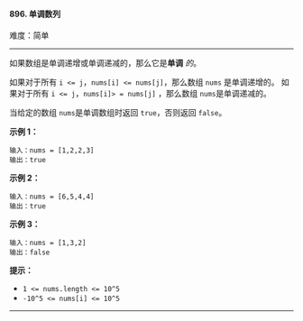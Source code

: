 #### 896. 单调数列

难度：简单

---

如果数组是单调递增或单调递减的，那么它是**单调**  _的_。

如果对于所有 `i <= j`，`nums[i] <= nums[j]`，那么数组 `nums` 是单调递增的。 如果对于所有 `i <= j`，`nums[i]> = nums[j]`
，那么数组 `nums`是单调递减的。

当给定的数组 `nums`是单调数组时返回 `true`，否则返回 `false`。

**示例 1：**

```
输入：nums = [1,2,2,3]
输出：true
```

**示例 2：**

```
输入：nums = [6,5,4,4]
输出：true
```

**示例 3：**

```
输入：nums = [1,3,2]
输出：false
```

**提示：**

* `1 <= nums.length <= 10^5`
* `-10^5 <= nums[i] <= 10^5`

---

```C++

```